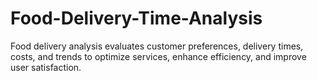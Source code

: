 # Food-Delivery-Time-Analysis
Food delivery analysis evaluates customer preferences, delivery times, costs, and trends to optimize services, enhance efficiency, and improve user satisfaction.
